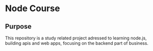 # Node Course

## Purpose 
This repository is a study related project adressed to learning node.js, building apis and web apps, focusing on the backend part of business.
